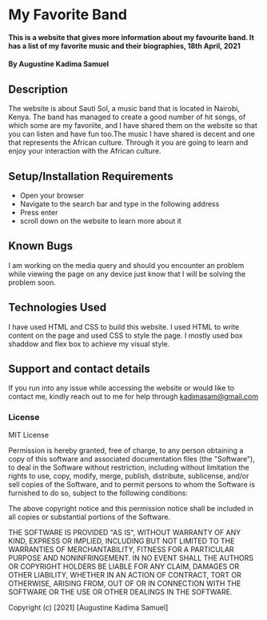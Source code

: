 # My Favorite Band
#### This is a website that gives more information about my favourite band. It has a list of my favorite music and their biographies, 18th April, 2021
#### By Augustine Kadima Samuel

## Description
The website is about Sauti Sol, a music band that is located in Nairobi, Kenya. The band has managed to create a good number of hit songs, of which some are my favoriite, and I have shared them on the website so that you can listen and have fun too.The music I have shared is decent and one that represents the African culture. Through it you are going to learn and enjoy your interaction with the African culture. 

## Setup/Installation Requirements
* Open your browser
* Navigate to the search bar and type in the following address
* Press enter
* scroll down on the website to learn more about it


## Known Bugs
I am working on the media query and should you encounter an problem while viewing the page on any device just know that I will be solving the problem soon. 

## Technologies Used
I have used HTML and CSS to build this website. I used HTML to write content on the page and used CSS to style the page. I mostly used box shaddow and flex box to achieve my visual style.

## Support and contact details
If you run into any issue while accessing the website or would like to contact me, kindly reach out to me for help through kadimasam@gmail.com

### License
MIT License



Permission is hereby granted, free of charge, to any person obtaining a copy
of this software and associated documentation files (the "Software"), to deal
in the Software without restriction, including without limitation the rights
to use, copy, modify, merge, publish, distribute, sublicense, and/or sell
copies of the Software, and to permit persons to whom the Software is
furnished to do so, subject to the following conditions:

The above copyright notice and this permission notice shall be included in all
copies or substantial portions of the Software.

THE SOFTWARE IS PROVIDED "AS IS", WITHOUT WARRANTY OF ANY KIND, EXPRESS OR
IMPLIED, INCLUDING BUT NOT LIMITED TO THE WARRANTIES OF MERCHANTABILITY,
FITNESS FOR A PARTICULAR PURPOSE AND NONINFRINGEMENT. IN NO EVENT SHALL THE
AUTHORS OR COPYRIGHT HOLDERS BE LIABLE FOR ANY CLAIM, DAMAGES OR OTHER
LIABILITY, WHETHER IN AN ACTION OF CONTRACT, TORT OR OTHERWISE, ARISING FROM,
OUT OF OR IN CONNECTION WITH THE SOFTWARE OR THE USE OR OTHER DEALINGS IN THE
SOFTWARE.

Copyright (c) [2021] [Augustine Kadima Samuel]
